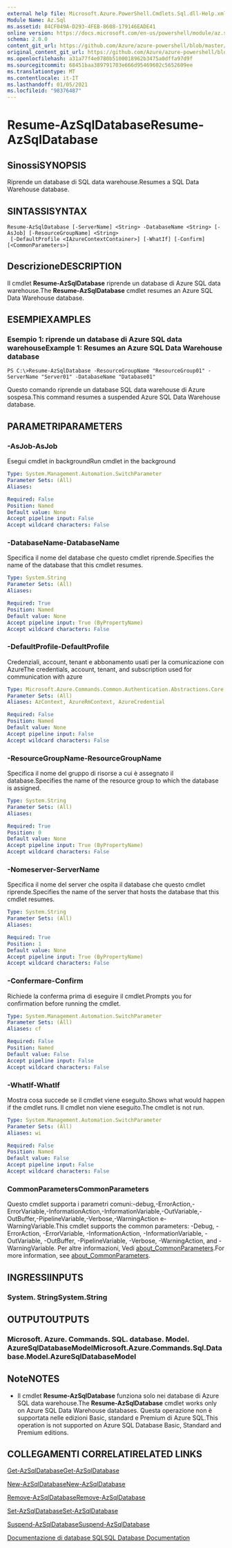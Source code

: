 ```yaml
---
external help file: Microsoft.Azure.PowerShell.Cmdlets.Sql.dll-Help.xml
Module Name: Az.Sql
ms.assetid: 84CF049A-D293-4FEB-8608-179146EADE41
online version: https://docs.microsoft.com/en-us/powershell/module/az.sql/resume-azsqldatabase
schema: 2.0.0
content_git_url: https://github.com/Azure/azure-powershell/blob/master/src/Sql/Sql/help/Resume-AzSqlDatabase.md
original_content_git_url: https://github.com/Azure/azure-powershell/blob/master/src/Sql/Sql/help/Resume-AzSqlDatabase.md
ms.openlocfilehash: a31a77f4e0780b5100018962b3475a0dffa97d9f
ms.sourcegitcommit: 68451baa389791703e666d95469602c5652609ee
ms.translationtype: MT
ms.contentlocale: it-IT
ms.lasthandoff: 01/05/2021
ms.locfileid: "98376487"
---
```

# <span data-ttu-id="577ca-101">Resume-AzSqlDatabase</span><span class="sxs-lookup"><span data-stu-id="577ca-101">Resume-AzSqlDatabase</span></span>

## <span data-ttu-id="577ca-102">Sinossi</span><span class="sxs-lookup"><span data-stu-id="577ca-102">SYNOPSIS</span></span>
<span data-ttu-id="577ca-103">Riprende un database di SQL data warehouse.</span><span class="sxs-lookup"><span data-stu-id="577ca-103">Resumes a SQL Data Warehouse database.</span></span>

## <span data-ttu-id="577ca-104">SINTASSI</span><span class="sxs-lookup"><span data-stu-id="577ca-104">SYNTAX</span></span>

```
Resume-AzSqlDatabase [-ServerName] <String> -DatabaseName <String> [-AsJob] [-ResourceGroupName] <String>
 [-DefaultProfile <IAzureContextContainer>] [-WhatIf] [-Confirm] [<CommonParameters>]
```

## <span data-ttu-id="577ca-105">Descrizione</span><span class="sxs-lookup"><span data-stu-id="577ca-105">DESCRIPTION</span></span>
<span data-ttu-id="577ca-106">Il cmdlet **Resume-AzSqlDatabase** riprende un database di Azure SQL data warehouse.</span><span class="sxs-lookup"><span data-stu-id="577ca-106">The **Resume-AzSqlDatabase** cmdlet resumes an Azure SQL Data Warehouse database.</span></span>

## <span data-ttu-id="577ca-107">ESEMPI</span><span class="sxs-lookup"><span data-stu-id="577ca-107">EXAMPLES</span></span>

### <span data-ttu-id="577ca-108">Esempio 1: riprende un database di Azure SQL data warehouse</span><span class="sxs-lookup"><span data-stu-id="577ca-108">Example 1: Resumes an Azure SQL Data Warehouse database</span></span>
```
PS C:\>Resume-AzSqlDatabase -ResourceGroupName "ResourceGroup01" -ServerName "Server01" -DatabaseName "Database01"
```

<span data-ttu-id="577ca-109">Questo comando riprende un database SQL data warehouse di Azure sospesa.</span><span class="sxs-lookup"><span data-stu-id="577ca-109">This command resumes a suspended Azure SQL Data Warehouse database.</span></span>

## <span data-ttu-id="577ca-110">PARAMETRI</span><span class="sxs-lookup"><span data-stu-id="577ca-110">PARAMETERS</span></span>

### <span data-ttu-id="577ca-111">-AsJob</span><span class="sxs-lookup"><span data-stu-id="577ca-111">-AsJob</span></span>
<span data-ttu-id="577ca-112">Esegui cmdlet in background</span><span class="sxs-lookup"><span data-stu-id="577ca-112">Run cmdlet in the background</span></span>

```yaml
Type: System.Management.Automation.SwitchParameter
Parameter Sets: (All)
Aliases:

Required: False
Position: Named
Default value: None
Accept pipeline input: False
Accept wildcard characters: False
```

### <span data-ttu-id="577ca-113">-DatabaseName</span><span class="sxs-lookup"><span data-stu-id="577ca-113">-DatabaseName</span></span>
<span data-ttu-id="577ca-114">Specifica il nome del database che questo cmdlet riprende.</span><span class="sxs-lookup"><span data-stu-id="577ca-114">Specifies the name of the database that this cmdlet resumes.</span></span>

```yaml
Type: System.String
Parameter Sets: (All)
Aliases:

Required: True
Position: Named
Default value: None
Accept pipeline input: True (ByPropertyName)
Accept wildcard characters: False
```

### <span data-ttu-id="577ca-115">-DefaultProfile</span><span class="sxs-lookup"><span data-stu-id="577ca-115">-DefaultProfile</span></span>
<span data-ttu-id="577ca-116">Credenziali, account, tenant e abbonamento usati per la comunicazione con Azure</span><span class="sxs-lookup"><span data-stu-id="577ca-116">The credentials, account, tenant, and subscription used for communication with azure</span></span>

```yaml
Type: Microsoft.Azure.Commands.Common.Authentication.Abstractions.Core.IAzureContextContainer
Parameter Sets: (All)
Aliases: AzContext, AzureRmContext, AzureCredential

Required: False
Position: Named
Default value: None
Accept pipeline input: False
Accept wildcard characters: False
```

### <span data-ttu-id="577ca-117">-ResourceGroupName</span><span class="sxs-lookup"><span data-stu-id="577ca-117">-ResourceGroupName</span></span>
<span data-ttu-id="577ca-118">Specifica il nome del gruppo di risorse a cui è assegnato il database.</span><span class="sxs-lookup"><span data-stu-id="577ca-118">Specifies the name of the resource group to which the database is assigned.</span></span>

```yaml
Type: System.String
Parameter Sets: (All)
Aliases:

Required: True
Position: 0
Default value: None
Accept pipeline input: True (ByPropertyName)
Accept wildcard characters: False
```

### <span data-ttu-id="577ca-119">-Nomeserver</span><span class="sxs-lookup"><span data-stu-id="577ca-119">-ServerName</span></span>
<span data-ttu-id="577ca-120">Specifica il nome del server che ospita il database che questo cmdlet riprende.</span><span class="sxs-lookup"><span data-stu-id="577ca-120">Specifies the name of the server that hosts the database that this cmdlet resumes.</span></span>

```yaml
Type: System.String
Parameter Sets: (All)
Aliases:

Required: True
Position: 1
Default value: None
Accept pipeline input: True (ByPropertyName)
Accept wildcard characters: False
```

### <span data-ttu-id="577ca-121">-Confermare</span><span class="sxs-lookup"><span data-stu-id="577ca-121">-Confirm</span></span>
<span data-ttu-id="577ca-122">Richiede la conferma prima di eseguire il cmdlet.</span><span class="sxs-lookup"><span data-stu-id="577ca-122">Prompts you for confirmation before running the cmdlet.</span></span>

```yaml
Type: System.Management.Automation.SwitchParameter
Parameter Sets: (All)
Aliases: cf

Required: False
Position: Named
Default value: False
Accept pipeline input: False
Accept wildcard characters: False
```

### <span data-ttu-id="577ca-123">-WhatIf</span><span class="sxs-lookup"><span data-stu-id="577ca-123">-WhatIf</span></span>
<span data-ttu-id="577ca-124">Mostra cosa succede se il cmdlet viene eseguito.</span><span class="sxs-lookup"><span data-stu-id="577ca-124">Shows what would happen if the cmdlet runs.</span></span>
<span data-ttu-id="577ca-125">Il cmdlet non viene eseguito.</span><span class="sxs-lookup"><span data-stu-id="577ca-125">The cmdlet is not run.</span></span>

```yaml
Type: System.Management.Automation.SwitchParameter
Parameter Sets: (All)
Aliases: wi

Required: False
Position: Named
Default value: False
Accept pipeline input: False
Accept wildcard characters: False
```

### <span data-ttu-id="577ca-126">CommonParameters</span><span class="sxs-lookup"><span data-stu-id="577ca-126">CommonParameters</span></span>
<span data-ttu-id="577ca-127">Questo cmdlet supporta i parametri comuni:-debug,-ErrorAction,-ErrorVariable,-InformationAction,-InformationVariable,-OutVariable,-OutBuffer,-PipelineVariable,-Verbose,-WarningAction e-WarningVariable.</span><span class="sxs-lookup"><span data-stu-id="577ca-127">This cmdlet supports the common parameters: -Debug, -ErrorAction, -ErrorVariable, -InformationAction, -InformationVariable, -OutVariable, -OutBuffer, -PipelineVariable, -Verbose, -WarningAction, and -WarningVariable.</span></span> <span data-ttu-id="577ca-128">Per altre informazioni, Vedi [about_CommonParameters](http://go.microsoft.com/fwlink/?LinkID=113216).</span><span class="sxs-lookup"><span data-stu-id="577ca-128">For more information, see [about_CommonParameters](http://go.microsoft.com/fwlink/?LinkID=113216).</span></span>

## <span data-ttu-id="577ca-129">INGRESSI</span><span class="sxs-lookup"><span data-stu-id="577ca-129">INPUTS</span></span>

### <span data-ttu-id="577ca-130">System. String</span><span class="sxs-lookup"><span data-stu-id="577ca-130">System.String</span></span>

## <span data-ttu-id="577ca-131">OUTPUT</span><span class="sxs-lookup"><span data-stu-id="577ca-131">OUTPUTS</span></span>

### <span data-ttu-id="577ca-132">Microsoft. Azure. Commands. SQL. database. Model. AzureSqlDatabaseModel</span><span class="sxs-lookup"><span data-stu-id="577ca-132">Microsoft.Azure.Commands.Sql.Database.Model.AzureSqlDatabaseModel</span></span>

## <span data-ttu-id="577ca-133">Note</span><span class="sxs-lookup"><span data-stu-id="577ca-133">NOTES</span></span>
* <span data-ttu-id="577ca-134">Il cmdlet **Resume-AzSqlDatabase** funziona solo nei database di Azure SQL data warehouse.</span><span class="sxs-lookup"><span data-stu-id="577ca-134">The **Resume-AzSqlDatabase** cmdlet works only on Azure SQL Data Warehouse databases.</span></span> <span data-ttu-id="577ca-135">Questa operazione non è supportata nelle edizioni Basic, standard e Premium di Azure SQL.</span><span class="sxs-lookup"><span data-stu-id="577ca-135">This operation is not supported on Azure SQL Database Basic, Standard and Premium editions.</span></span>

## <span data-ttu-id="577ca-136">COLLEGAMENTI CORRELATI</span><span class="sxs-lookup"><span data-stu-id="577ca-136">RELATED LINKS</span></span>

[<span data-ttu-id="577ca-137">Get-AzSqlDatabase</span><span class="sxs-lookup"><span data-stu-id="577ca-137">Get-AzSqlDatabase</span></span>](./Get-AzSqlDatabase.md)

[<span data-ttu-id="577ca-138">New-AzSqlDatabase</span><span class="sxs-lookup"><span data-stu-id="577ca-138">New-AzSqlDatabase</span></span>](./New-AzSqlDatabase.md)

[<span data-ttu-id="577ca-139">Remove-AzSqlDatabase</span><span class="sxs-lookup"><span data-stu-id="577ca-139">Remove-AzSqlDatabase</span></span>](./Remove-AzSqlDatabase.md)

[<span data-ttu-id="577ca-140">Set-AzSqlDatabase</span><span class="sxs-lookup"><span data-stu-id="577ca-140">Set-AzSqlDatabase</span></span>](./Set-AzSqlDatabase.md)

[<span data-ttu-id="577ca-141">Suspend-AzSqlDatabase</span><span class="sxs-lookup"><span data-stu-id="577ca-141">Suspend-AzSqlDatabase</span></span>](./Suspend-AzSqlDatabase.md)

[<span data-ttu-id="577ca-142">Documentazione di database SQL</span><span class="sxs-lookup"><span data-stu-id="577ca-142">SQL Database Documentation</span></span>](https://docs.microsoft.com/azure/sql-database/)


